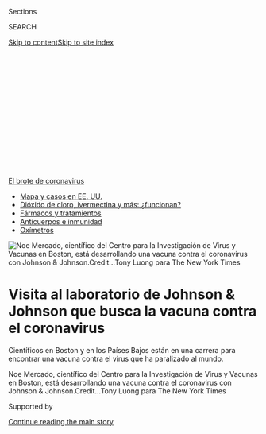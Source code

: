 <div id="app">

<div>

<div>

<div>

<div class="NYTAppHideMasthead css-ikk3s8 e1suatyy0">

<div class="section css-133zg39 e1suatyy2">

<div class="css-eph4ug er09x8g0">

<div class="css-6n7j50">

</div>

<span class="css-1dv1kvn">Sections</span>

<div class="css-10488qs">

<span class="css-1dv1kvn">SEARCH</span>

</div>

[Skip to content](#site-content)[Skip to site
index](#site-index)

</div>

<div class="css-10698na e1huz5gh0">

</div>

</div>

</div>

</div>

<div data-aria-hidden="false">

<div id="site-content" data-role="main">

<div>

<div class="css-1aor85t" style="opacity:0.000000001;z-index:-1;visibility:hidden">

<div class="css-1hqnpie">

<div class="css-epjblv">

<span class="css-17xtcya">[Ciencia y
Tecnología](/es/section/ciencia-y-tecnologia)</span><span class="css-x15j1o">|</span><span class="css-fwqvlz">Visita
al laboratorio de Johnson & Johnson que busca la vacuna contra el
coronavirus</span>

</div>

<div class="css-k008qs">

<div class="css-1iwv8en">

<span class="css-18z7m18"></span>

<div>

</div>

</div>

<span class="css-1n6z4y">https://nyti.ms/2OLbN5c</span>

<div class="css-1705lsu">

<div class="css-4xjgmj">

<div class="css-4skfbu" data-role="toolbar" data-aria-label="Social Media Share buttons, Save button, and Comments Panel with current comment count" data-testid="share-tools">

  - 
  - 
  - 
  - 
    
    <div class="css-6n7j50">
    
    </div>

  - 

</div>

</div>

</div>

</div>

</div>

</div>

<div id="NYT_TOP_BANNER_REGION" class="css-11qgg8s">

<div>

<div id="styln-prism-menu-1594831588949" class="section interactive-content interactive-size-medium css-1du2ztb">

<div class="css-17ih8de interactive-body">

<div id="scroll-container" class="css-1gj85ro">

[<span class="styln-title-wrap"><span class="css-1pje3qr">El brote
de</span><span class="css-1pje3qr">
coronavirus</span></span>](https://www.nytimes.com/es/spotlight/coronavirus?action=click&pgtype=Article&state=default&region=TOP_BANNER&context=storylines_menu)

  - [Mapa y casos en EE.
    UU.](https://www.nytimes.com/es/interactive/2020/espanol/mundo/coronavirus-en-estados-unidos.html?action=click&pgtype=Article&state=default&region=TOP_BANNER&context=storylines_menu)
  - [Dióxido de cloro, ivermectina y más:
    ¿funcionan?](https://www.nytimes.com/es/2020/07/23/espanol/america-latina/bolivia-cloro-coronavirus-ivermectina.html?action=click&pgtype=Article&state=default&region=TOP_BANNER&context=storylines_menu)
  - [Fármacos y
    tratamientos](https://www.nytimes.com/es/interactive/2020/science/coronavirus-tratamientos-curas.html?action=click&pgtype=Article&state=default&region=TOP_BANNER&context=storylines_menu)
  - [Anticuerpos e
    inmunidad](https://www.nytimes.com/es/2020/07/28/espanol/ciencia-y-tecnologia/anticuerpos-coronavirus-inmunidad.html?action=click&pgtype=Article&state=default&region=TOP_BANNER&context=storylines_menu)
  - [Oxímetros](https://www.nytimes.com/es/2020/04/29/espanol/estilos-de-vida/oximetro-para-que-sirve.html?action=click&pgtype=Article&state=default&region=TOP_BANNER&context=storylines_menu)

</div>

</div>

</div>

</div>

</div>

<div id="fullBleedHeaderContent">

<div class="css-9fsmc8">

![<span class="css-16f3y1r e13ogyst0" data-aria-hidden="true">Noe
Mercado, científico del Centro para la Investigación de Virus y Vacunas
en Boston, está desarrollando una vacuna contra el coronavirus con
Johnson &
Johnson.</span><span class="css-cnj6d5 e1z0qqy90" itemprop="copyrightHolder"><span class="css-1ly73wi e1tej78p0">Credit...</span><span><span>Tony
Luong para The New York
Times</span></span></span>](https://static01.nyt.com/images/2020/07/21/science/23vaccine-ES-00/00VIRUS-JNJ1-articleLarge.jpg?quality=75&auto=webp&disable=upscale)

</div>

<div class="css-1pumfk">

<div class="css-1vkm6nb ehdk2mb0">

# Visita al laboratorio de Johnson & Johnson que busca la vacuna contra el coronavirus

</div>

Científicos en Boston y en los Países Bajos están en una carrera para
encontrar una vacuna contra el virus que ha paralizado al mundo.

</div>

<div class="css-nwzfg5 e1gnum310">

<span class="css-1f9pvn2 ciencia-y-tecnologia">Noe Mercado, científico
del Centro para la Investigación de Virus y Vacunas en Boston, está
desarrollando una vacuna contra el coronavirus con Johnson &
Johnson.</span><span class="css-cnj6d5 e1z0qqy90" itemprop="copyrightHolder"><span class="css-1ly73wi e1tej78p0">Credit...</span><span><span>Tony
Luong para The New York Times</span></span></span>

</div>

<div id="sponsor-wrapper" class="css-1hyfx7x">

<div id="sponsor-slug" class="css-19vbshk">

Supported by

</div>

[Continue reading the main
story](#after-sponsor)

<div id="sponsor" class="ad sponsor-wrapper" style="text-align:center;height:100%;display:block">

</div>

<div id="after-sponsor">

</div>

</div>

<div class="css-1wx1auc e1gnum311">

<div class="css-18e8msd">

<div class="css-vp77d3 epjyd6m0">

<div class="css-hus3qt ey68jwv0" data-aria-hidden="true">

[![Carl
Zimmer](https://static01.nyt.com/images/2018/06/12/multimedia/author-carl-zimmer/author-carl-zimmer-thumbLarge.png
"Carl Zimmer")](https://www.nytimes.com/by/carl-zimmer)

</div>

<div class="css-1baulvz">

Por [<span class="css-1baulvz last-byline" itemprop="name">Carl
Zimmer</span>](https://www.nytimes.com/by/carl-zimmer)

</div>

</div>

  - 
    
    <div class="css-ld3wwf e16638kd2">
    
    Publicado 23 de julio de 2020Actualizado 30 de julio de
    2020
    
    </div>

  - 
    
    <div class="css-4xjgmj">
    
    <div class="css-pvvomx" data-role="toolbar" data-aria-label="Social Media Share buttons, Save button, and Comments Panel with current comment count" data-testid="share-tools">
    
      - 
      - 
      - 
      - 
        
        <div class="css-6n7j50">
        
        </div>
    
      - 
    
    </div>
    
    </div>

</div>

<div class="css-tk9fsr">

[Read in
English](https://www.nytimes.com/2020/07/17/health/coronavirus-vaccine-johnson-janssen.html "Read in English")

</div>

</div>

</div>

<div class="section meteredContent css-1r7ky0e" name="articleBody" itemprop="articleBody">

<div class="css-1fanzo5 StoryBodyCompanionColumn">

<div class="css-53u6y8">

[Regístrate para recibir nuestro
boletín](https://www.nytimes.com/newsletters/el-times) con lo mejor de
The New York Times.

-----

Todas las mañanas de los días hábiles de marzo, Noe Mercado conducía por
las desoladas calles de Boston hasta un edificio alto de cristal en
Blackfan Circle, en el corazón del centro de biotecnología de la ciudad.
La mayoría de los residentes se había ido a resguardar del coronavirus,
pero Mercado tenía un trabajo esencial: encontrar una
[vacuna](https://www.nytimes.com/2020/07/20/world/covid-coronavirus-vaccine.html)
contra este nuevo y devastador patógeno.

Después de aparcar en el estacionamiento subterráneo, se ponía un
cubrebocas y subía por el ascensor vacío hasta el décimo piso, donde se
reunía con un equipo elemental del Centro para la Investigación de Virus
y Vacunas del Centro Médico Beth Israel Deaconess. Día tras día, Mercado
se sentaba a la mesa de su laboratorio a buscar señales del virus en
muestras nasales tomadas de decenas de monos.

Estos animales habían sido inyectados con vacunas experimentales que
Mercado había ayudado a diseñar. Los monos habían estado expuestos al
coronavirus, y ahora Mercado estaba descubriendo si alguna vacuna los
había protegido. Una mañana, después de que ingresó todo los datos en un
programa de software, una sola gráfica hizo que se le acelerara el
corazón: parecía que algunas de las vacunas [habían
funcionado](https://www.nytimes.com/2020/05/20/health/coronavirus-vaccine-harvard.html).

Mercado corrió por el laboratorio para compartir la noticia. Dadas las
circunstancias, no hubo abrazos ni choques de manos. Tampoco se regodeó
en su triunfo por mucho tiempo. Elaborar una vacuna exige paciencia,
atención al detalle… y tolerancia a un amargo fracaso.

</div>

</div>

<div class="css-1fanzo5 StoryBodyCompanionColumn">

<div class="css-53u6y8">

“Sí, estoy emocionado, pero también estoy pensando en la siguiente
fase”, recordó Mercado después. “¿Qué tal si luego no resulta?”.

En todo el mundo, [el coronavirus ha infectado a más de 15 millones de
personas](https://www.nytimes.com/interactive/2020/world/coronavirus-maps.html)
y ha causado la muerte de más de 600.000. Es posible que mueran millones
más. La única esperanza para contar con una protección a largo plazo y,
literalmente, la única manera de regresar a una vida normal es con una
vacuna eficaz.

En enero, los investigadores del centro dejaron todo lo que estaban
haciendo para encontrar una vacuna. La persona que encabezaba el trabajo
era el jefe de Mercado, Dan Barouch, director del centro y uno de los
creadores de vacunas más importantes del mundo.

Ahora están a punto de dar un paso importante. Janssen Pharmaceutica,
una división de Johnson & Johnson, ha trabajado con el equipo del Beth
Israel para elaborar una vacuna contra el coronavirus que se basa en un
diseño iniciado por Barouch y sus colegas hace diez años.

Esta semana, empezarán los ensayos clínicos de la vacuna en Bélgica. El
equipo de Barouch pronto pondrá en marcha un ensayo en Boston.

</div>

</div>

<div class="css-1fanzo5 StoryBodyCompanionColumn">

<div class="css-53u6y8">

Los últimos seis meses han traído una mezcolanza de semanas largas y
noches de desvelo, de medidas de seguridad estrictas y de pocos
suministros de laboratorio. “Todos los pedidos han representado un mayor
desafío que en los tiempos anteriores a la pandemia”, señaló Barouch.

Los investigadores de todo el mundo han trabajado en elaborar sus
propias vacunas, algunos con virus muertos, otros con fragmentos de
proteínas y cadenas de ADN. Hasta julio, hay [más de 135 vacunas en
pruebas preclínicas y más de 30 en ensayos
clínicos](https://www.nytimes.com/interactive/2020/science/coronavirus-vaccine-tracker.html)
con seres humanos.

Nunca antes tantas vacunas para una enfermedad han entrado tan
rápidamente en ensayos.

Desde enero, el equipo de Barouch en Boston ha realizado experimentos en
células y monos, mientras que los investigadores de Janssen en los
Países Bajos han corrido para encontrar una receta para producir la
nueva vacuna en grandes cantidades. Ya han comenzado a producir un lote
para los ensayos clínicos.

Si se comprueba que la vacuna es segura en las pruebas iniciales,
comenzará un ensayo de su eficacia en septiembre. Si ese experimento
tiene éxito, Johnson & Johnson fabricará cientos de millones de dosis
para su uso urgente en enero. En el transcurso del próximo año, la
compañía planea producir hasta mil millones de dosis.

Si bien Johnson & Johnson es una de las compañías más grandes del mundo,
con una capitalización de mercado de más de 370.000 millones de dólares,
es un jugador bastante pequeño en el mercado de las vacunas. El 1 de
julio, su vacuna contra el ébola recibió la aprobación de la Comisión
Europea. Las vacunas de la compañía para otras enfermedades aún están en
ensayos clínicos.

Aún así, el gobierno de Estados Unidos ha otorgado 456 millones de
dólares a Johnson & Johnson, fondos de la [Operación Warp Speed del
gobierno de
Trump](https://www.hhs.gov/about/news/2020/06/16/fact-sheet-explaining-operation-warp-speed.html);
la compañía ha invertido otros 500 millones de dólares en el proyecto de
vacuna contra el coronavirus.

Barouch y sus colegas ahora terminan las pruebas de la formulación final
en monos. En los meses siguientes, empezarán a ver cómo reaccionan las
personas a la vacuna.

</div>

</div>

<div class="css-1fanzo5 StoryBodyCompanionColumn">

<div class="css-53u6y8">

Es una tarea monumental desarrollar tan rápido una vacuna contra un
patógeno del que nadie había escuchado antes de este año. Pero Barouch
dijo: “Ahora estoy incluso más optimista que hace varios meses”.

## Cuarenta y un casos

</div>

</div>

<div class="css-79elbk" data-testid="photoviewer-wrapper">

<div class="css-z3e15g" data-testid="photoviewer-wrapper-hidden">

</div>

<div class="css-1a48zt4 ehw59r15" data-testid="photoviewer-children">

![<span class="css-16f3y1r e13ogyst0" data-aria-hidden="true">Dan
Barouch, fotografiado en su oficina, está a cargo de la iniciativa del
centro para desarrollar
vacunas.</span><span class="css-cnj6d5 e1z0qqy90" itemprop="copyrightHolder"><span class="css-1ly73wi e1tej78p0">Credit...</span><span>Tony
Luong para The New York
Times</span></span>](https://static01.nyt.com/images/2020/07/21/science/23vaccine-ES-01/00VIRUS-JNJ2-articleLarge.jpg?quality=75&auto=webp&disable=upscale)

</div>

</div>

<div class="css-1fanzo5 StoryBodyCompanionColumn">

<div class="css-53u6y8">

Al caer la tarde del 10 de enero, la temperatura en Boston era de unos
10 grados Celsius, casi 11 grados por encima de lo normal. Barouch había
pasado el día a la cabeza del retiro anual del laboratorio en el último
piso del Museo de Ciencias de Boston.

Por las ventanas altas, los científicos podían ver los autos que
cruzaban el río Charles. Durante los descansos entre presentaciones, se
aglomeraron para tomar fotos grupales, con grandes sonrisas
despreocupadas.

Al final del encuentro, hablaron sobre una extraña serie de 41 casos de
neumonía en Wuhan, China. “En ese momento, 41 casos parecían muchos”,
señaló Barouch.

Estos casos les hacía pensar en el síndrome respiratorio agudo grave
(SARS, por su sigla en inglés), una enfermedad causada por un
coronavirus, que había aparecido en China en 2002 y se había extendido a
29 países, donde enfermó a 8096 personas y mató a 773, antes de que se
detuviera. Los científicos chinos acababan de informar que otro
coronavirus andaba suelto.

“Pensamos que tal vez deberíamos hacer una vacuna para esto”, recordó
Jinyan Liu, un científico del centro. Pero sin más información sobre el
nuevo virus, no había nada que pudieran hacer.

</div>

</div>

<div class="css-1fanzo5 StoryBodyCompanionColumn">

<div class="css-53u6y8">

Todo cambió esa noche. A las 9:41 p.m., Kathryn Stephenson, directora de
la unidad de ensayos clínicos del centro, le envió a Barouch un breve
correo electrónico desde su iPhone: “Esto salió hoy, vi a alguien poner
un enlace en Twitter”.

El enlace conducía a un sitio de virología con acceso abierto donde
científicos con sede en China publicaron un archivo que [contenía la
secuencia genética completa del nuevo
coronavirus](https://virological.org/t/novel-2019-coronavirus-genome/319).
“Por favor, siéntanse libres de descargar, compartir, usar y analizar
estos datos”, escribió Yong-Zhen Zhang, profesor de la Universidad de
Fudan en Shanghái y líder del consorcio.

Cinco minutos después, Barouch les envió un correo electrónico a Liu,
Mercado y Zhenfeng Li, un asistente de investigación del centro: “¿Puede
alguno de ustedes extraer de este archivo la secuencia del nuevo
coronavirus?”.

Pronto, los cuatro científicos estudiaban detenidamente la secuencia,
una serie de 30.000 letras genéticas que nadie había visto antes
ordenadas exactamente en este orden. “Trabajamos viernes, sábado,
domingo, día y noche”, dijo Liu.

Cuando el fin de semana estaba por terminar, tenían una buena idea de a
qué se enfrentaban y cómo derrotarlo potencialmente. El lunes, los
científicos regresaron al laboratorio, listos para comenzar la empresa
más ambiciosa que cualquiera de ellos haya emprendido.

Pero los investigadores no tendrían que crear una vacuna desde cero.
Iban a trabajar con un manual que Barouch había estado escribiendo
durante 20 años.

Para 2004, cuando Barouch inauguró su primer laboratorio en la Escuela
de Medicina de la Universidad de Harvard, se había ganado una reputación
como un ambicioso joven investigador. De inmediato se planteó un
objetivo muy ambicioso: elaborar una vacuna contra el VIH, el virus que
causa el sida.

</div>

</div>

<div class="css-1fanzo5 StoryBodyCompanionColumn">

<div class="css-53u6y8">

Ese virus se descubrió en 1983, pero en dos décadas de trabajo con las
vacunas, iban de una decepción a otra. Las formas estándar de entrenar
al sistema inmunitario para que reconozca un virus fallaron cuando se
trataba del VIH.

Barouch decidió intentar algo diferente: una vacuna elaborada con otro
virus. Eligieron el adenovirus serotipo 26 (Ad26), un virus
relativamente raro que causa resfriados leves, pero que invade las
células humanas de manera muy eficaz.

Para crear esa vacuna, trabajaron con Crucell, una empresa neerlandesa
que Johnson & Johnson compró en 2011. Los investigadores inhabilitaron
al virus Ad26 para que solo pudiera invadir las células, pero no
multiplicarse dentro de
ellas.

</div>

</div>

<div class="css-a7yk8a e73j0it0">

<div class="css-1xdhyk6 erfvjey0">

<span class="css-1ly73wi e1tej78p0">Image</span>

<div class="css-zjzyr8">

<div data-testid="lazyimage-container" style="height:579.3555555555556px">

</div>

</div>

</div>

<span class="css-16f3y1r e13ogyst0" data-aria-hidden="true">Investigadores
trabajan con un manual sobre vacunas que Barouch ha escrito durante 20
años.</span><span class="css-cnj6d5 e1z0qqy90" itemprop="copyrightHolder"><span class="css-1ly73wi e1tej78p0">Credit...</span><span>Tony
Luong para The New York
Times</span></span>

<div class="css-1xdhyk6 erfvjey0">

<span class="css-1ly73wi e1tej78p0">Image</span>

<div class="css-zjzyr8">

<div data-testid="lazyimage-container" style="height:579.3555555555556px">

</div>

</div>

</div>

<span class="css-16f3y1r e13ogyst0" data-aria-hidden="true">La vacuna
prepararía al sistema inmunitario para atacar las llamadas proteínas
espiga que cubren la superficie del nuevo
coronavirus.</span><span class="css-cnj6d5 e1z0qqy90" itemprop="copyrightHolder"><span class="css-1ly73wi e1tej78p0">Credit...</span><span>Tony
Luong para The New York Times</span></span>

</div>

<div class="css-1fanzo5 StoryBodyCompanionColumn">

<div class="css-53u6y8">

Posteriormente, agregaron un gen del VIH. Las células infectadas con el
Ad26 fabricarían las proteínas del VIH que circulaban por el torrente
sanguíneo, de esta manera se prepararía al sistema inmunitario.

En los experimentos con monos, la vacuna brindó protección contra el
VIH. En las pruebas con humanos, la vacuna resultó segura y desencadenó
una fuerte respuesta inmunitaria contra el virus. Pero siguen en curso
los ensayos para ver si protege contra el virus de manera eficaz.

En 2016, en medio de la epidemia del Zika, Barouch y sus colegas
adaptaron su vacuna Ad26 para que fabricara proteínas virales del Zika.
Incluso realizaron ensayos que demostraron que la vacuna era segura para
los seres humanos y que generaba una respuesta inmunitaria, pero
suspendieron el proyecto cuando la epidemia se detuvo.

</div>

</div>

<div class="css-1fanzo5 StoryBodyCompanionColumn">

<div class="css-53u6y8">

Cuando el nuevo coronavirus comenzó a propagarse en enero, el
laboratorio ya sabía cómo elaborar una vacuna para un brote repentino.
Ahora lo que necesitaban era una manera de abordar el nuevo virus.

Las investigaciones anteriores sobre el SARS y otros coronavirus
facilitaron la decisión. Prepararían el sistema inmunitario para que
atacara a las denominadas proteínas de espiga que cubren la superficie
del nuevo coronavirus.

## ‘Una guerra que podríamos ganar’

A medida que enero avanzaba, Barouch se dio cuenta de que la COVID-19
sería una amenaza mucho más grave que el SARS.

“No podríamos detener este virus mediante medidas tradicionales de salud
pública”, dijo. “Estaba absolutamente claro que necesitábamos una
vacuna”.

Le envió un correo electrónico a Johan van Hoof, el jefe de vacunas de
Janssen. “Te escribo hoy porque el brote de coronavirus en China se ve
mal”, escribió Barouch. “¿Estás interesado en hacer una vacuna rápida
basada en una Ad como la que hicimos para el Zika en 2016-2017?”.

Dos minutos más tarde, Van Hoof respondió: “¿Te puedo llamar ahora?”. Y
cuatro días después de la llamada, firmaron un acuerdo de colaboración.

El Centro para la Investigación de Virus y Vacunas cuenta con un
personal de decenas de investigadores que incluyen médicos, científicos
importantes, investigadores de posdoctorado, estudiantes de posgrado y
asistentes recién egresados de la universidad. El equipo de Barouch dejó
los proyectos sobre el VIH y otras enfermedades y se dividió el trabajo
para diseñar una vacuna contra el coronavirus.

</div>

</div>

<div class="css-1fanzo5 StoryBodyCompanionColumn">

<div class="css-53u6y8">

Mercado y sus colegas fabricaron copias del gen del coronavirus que
ordena la producción de su proteína de espiga. Obtuvieron diez variantes
para ver cuál provocaba la mejor respuesta inmunitaria.

Mientras tanto, Katherine McMahan, asistente de investigación en ese
centro, trabajaba en el equipo que diseñaba una prueba de anticuerpos
para la proteína de espiga en los animales que recibirían la vacuna.
Crearlo tomó la mayor parte de su tiempo. Algunos días, no llegaba a
almorzar sino hasta la noche.

A fines de febrero, los investigadores les inyectaron los genes de la
proteína de espiga a unos ratones y luego le enviaron a McMahan la
sangre de los animales. La prueba de McMahan confirmó que estaban
fabricando anticuerpos para el coronavirus.

McMahan estaba al borde de las lágrimas: “Comenzaba a parecer una guerra
que podríamos ganar”.

Sin embargo, fuera del laboratorio, nadie parecía intuir que una guerra
se aproximaba. Instó a su familia y a sus amigos a abastecerse de
alimentos y otros suministros, sin mucha suerte.

“Muchos de nosotros nos sentíamos en el cuento de ‘Pedro y el lobo’”,
dijo. “Tú dices: ‘Mira, tienes que tomarte esto en serio’, y te
desprecian”.

</div>

</div>

<div class="css-79elbk" data-testid="photoviewer-wrapper">

<div class="css-z3e15g" data-testid="photoviewer-wrapper-hidden">

</div>

<div class="css-1a48zt4 ehw59r15" data-testid="photoviewer-children">

<div class="css-1xdhyk6 erfvjey0">

<span class="css-1ly73wi e1tej78p0">Image</span>

<div class="css-zjzyr8">

<div data-testid="lazyimage-container" style="height:257.77777777777777px">

</div>

</div>

</div>

<span class="css-16f3y1r e13ogyst0" data-aria-hidden="true">En el Centro
de Investigación de Virología y Vacunas, los científicos trabajan noches
y fines de
semana.</span><span class="css-cnj6d5 e1z0qqy90" itemprop="copyrightHolder"><span class="css-1ly73wi e1tej78p0">Credit...</span><span>Tony
Luong para The New York
Times</span></span>

</div>

</div>

<div class="css-79elbk" data-testid="photoviewer-wrapper">

<div class="css-z3e15g" data-testid="photoviewer-wrapper-hidden">

</div>

<div class="css-1a48zt4 ehw59r15" data-testid="photoviewer-children">

<div class="css-1xdhyk6 erfvjey0">

<span class="css-1ly73wi e1tej78p0">Image</span>

<div class="css-zjzyr8">

<div data-testid="lazyimage-container" style="height:257.77777777777777px">

</div>

</div>

</div>

<span class="css-16f3y1r e13ogyst0" data-aria-hidden="true">Jinyan Liu,
uno de los científicos que estudió detenidamente la secuencia genética
de 30.000 letras del
coronavirus.</span><span class="css-cnj6d5 e1z0qqy90" itemprop="copyrightHolder"><span class="css-1ly73wi e1tej78p0">Credit...</span><span>Tony
Luong para The New York Times</span></span>

</div>

</div>

<div class="css-1fanzo5 StoryBodyCompanionColumn">

<div class="css-53u6y8">

Muy pronto, personas gravemente enfermas con la COVID-19 inundaron los
hospitales de Boston, y la ciudad comenzó a cerrar. En laboratorios muy
por encima de las calles vacías de Boston, el equipo de Barouch pasó de
los estudios en ratones a los estudios en monos.

</div>

</div>

<div class="css-1fanzo5 StoryBodyCompanionColumn">

<div class="css-53u6y8">

Los hisopos nasales que examinó Mercado revelaron que algunas versiones
de las vacunas solo protegían parcialmente al mono, pero otras
funcionaban mucho mejor. Como informaron los investigadores en la
revista Science, no pudieron detectar el virus en absoluto en ocho de
los 25 monos que recibieron vacunas experimentales.

Los resultados le dieron a Barouch la esperanza de que una de las
vacunas de su grupo —o una de aquellas desarrolladas por otro grupo—
pudiera funcionar. “Es en serio”, dijo.

Más monos recibieron la inyección con el virus Ad26, ahora equipado para
producir el gen de la espiga. Barouch predice que esta vacuna inducirá
niveles más altos de anticuerpos que los prototipos.

El experimento también proporcionará pistas cruciales sobre cómo
responde el sistema inmunitario a la vacuna Ad26. Algunas vacunas
confieren protección principalmente al hacer que el cuerpo produzca
anticuerpos que atacan a un virus. Pero otras pueden incitar a las
células inmunes que cazan virus para unirse al ataque.

Los resultados de la última ronda de experimentos se publicarán en unas
pocas semanas.

A pesar de todo el progreso realizado por el equipo de Barouch, la
vacuna Ad26 tiene escépticos. John Moore, un virólogo de Weill Cornell
Medical College, dijo que otros tipos de vacunas probadas en animales
han producido niveles más altos de anticuerpos. Estas vacunas, hechas de
proteínas virales, serían su elección como arma contra el coronavirus.

Seis compañías ya han lanzado ensayos de seguridad en humanos de sus
vacunas proteicas. “Eso es lo que estaría haciendo”, dijo Moore. “Es
tremendamente obvio”.

</div>

</div>

<div class="css-1fanzo5 StoryBodyCompanionColumn">

<div class="css-53u6y8">

Un inconveniente de las vacunas de proteínas virales es que tardan más
en producirse en grandes cantidades. Otras vacunas, como Ad26 de Johnson
& Johnson, llegarán más rápidamente, y Moore reconoció que pueden
funcionar lo suficientemente bien como para brindar protección.

Si es así, puede que no sea necesaria una vacuna mejor pero más lenta.
“Si el Plan A funciona, entonces no necesitas un Plan B”, dijo Moore.

## Una semilla de virus

Mientras Barouch y sus colegas probaban las vacunas en Estados Unidos,
un equipo de investigadores de Johnson & Johnson estaba preparándose
para elaborarlas en los Países Bajos. Tienen experiencia con el Ad26, el
cual han usado para fabricar vacunas contra el VIH, el ébola y otros
virus.

Hacer una vacuna Ad26 requiere remodelar un adenovirus y luego crear
grandes cantidades de la nueva versión. Pero el Ad26 no puede
multiplicarse en celdas ordinarias. Debe infectar a las especialmente
diseñadas.

Los técnicos de Johnson & Johnson producen lotes de estas células en
tanques enormes llenos de un caldo rico en nutrientes que se mantiene a
una temperatura constante y se agita para extraer oxígeno.

“Es hacer que las células se sientan felices y cómodas, hacer un
producto”, dijo Paul Ives, director sénior de desarrollo de medicamentos
de Janssen.

Una vez que un lote de estas células nutritivas ha crecido lo
suficiente, Ives y sus colegas la infectan con los virus Ad26
modificados. Cada célula produce miles de nuevos virus, que se eliminan
y purifican para que puedan usarse como vacunas.

</div>

</div>

<div class="css-1fanzo5 StoryBodyCompanionColumn">

<div class="css-53u6y8">

Ives y sus colegas han estado midiendo qué tan rápido pueden
multiplicarse varias versiones de la célula Ad26 renovada. Los
científicos descubrieron que algunas se reproducen más fácilmente que
otras.

Incluso una tasa de reproducción ligeramente más lenta podría dejar a
Johnson & Johnson con un enorme déficit en las dosis de vacunas. “Puede
significar que tienes 300 millones de vacunas o 30 millones”, dijo Paul
Stoffels, el director científico de Johnson &
Johnson.

</div>

</div>

<div class="css-79elbk" data-testid="photoviewer-wrapper">

<div class="css-z3e15g" data-testid="photoviewer-wrapper-hidden">

</div>

<div class="css-1a48zt4 ehw59r15" data-testid="photoviewer-children">

<div class="css-1xdhyk6 erfvjey0">

<span class="css-1ly73wi e1tej78p0">Image</span>

<div class="css-zjzyr8">

<div data-testid="lazyimage-container" style="height:257.77777777777777px">

</div>

</div>

</div>

<span class="css-16f3y1r e13ogyst0" data-aria-hidden="true">Barouch y
sus colegas se preparan para inyectar su vacuna en cientos de
voluntarios en Boston a fines de
julio. </span><span class="css-cnj6d5 e1z0qqy90" itemprop="copyrightHolder"><span class="css-1ly73wi e1tej78p0">Credit...</span><span>Tony
Luong para The New York
Times</span></span>

</div>

</div>

<div class="css-79elbk" data-testid="photoviewer-wrapper">

<div class="css-z3e15g" data-testid="photoviewer-wrapper-hidden">

</div>

<div class="css-1a48zt4 ehw59r15" data-testid="photoviewer-children">

<div class="css-1xdhyk6 erfvjey0">

<span class="css-1ly73wi e1tej78p0">Image</span>

<div class="css-zjzyr8">

<div data-testid="lazyimage-container" style="height:257.77777777777777px">

</div>

</div>

</div>

<span class="css-16f3y1r e13ogyst0" data-aria-hidden="true">Si esos
ensayos producen resultados prometedores, Johnson & Johnson hará uno
mucho más grande en el otoño para ver si la vacuna es
efectiva.</span><span class="css-cnj6d5 e1z0qqy90" itemprop="copyrightHolder"><span class="css-1ly73wi e1tej78p0">Credit...</span><span>Tony
Luong para The New York Times</span></span>

</div>

</div>

<div class="css-1fanzo5 StoryBodyCompanionColumn">

<div class="css-53u6y8">

Ives y sus colegas recientemente eligieron el mejor virus para la vacuna
y lo convirtieron en su “semilla maestra de virus”. Crearon galones de
existencias de virus congelados. Un lote de esta semilla se convertirá
en la vacuna utilizada en los ensayos clínicos.

Y si esos ensayos muestran que la vacuna es efectiva, la fábrica usará
la misma semilla maestra de virus para elaborar un suministro de
emergencia que se distribuiría a principios de 2021. “Teóricamente,
podemos producir 300 millones de vacunas”, dijo Stoffels.

La compañía ha formado una sociedad con un fabricante de vacunas
estadounidense y también está estableciendo dos plantas más en Asia y
Europa, “para que podamos llegar a una capacidad de fabricación de mil
millones de vacunas”, dijo Stoffels.

</div>

</div>

<div class="css-1fanzo5 StoryBodyCompanionColumn">

<div class="css-53u6y8">

Florian Krammer, un virólogo de la Escuela de Medicina Icahn School en
Mount Sinai, se pregunta si Johnson & Johnson puede cumplir esa promesa,
dado que nunca ha logrado fabricar un Ad26 a esta escala.

“Hacer un par de millones de dosis durante varios años de ensayos
clínicos es muy diferente que producir cientos de millones de dosis en
unos meses para el mercado”, dijo.

Johnson & Johnson ha dicho que distribuirá la vacuna sin fines de lucro.
En marzo, Stoffels declaró al periódico belga De Tijd que [calculó un
costo de diez dólares por
vacuna](https://www.tijd.be/ondernemen/farma-biotech/we-rekenen-op-een-vaccin-van-10-euro-tegen-coronavirus/10217795.html).
En una entrevista de seguimiento, dijo que el precio no se establecería
hasta que la compañía terminase de hacer un suministro inicial.

En medio de la pandemia, los críticos dicen que no se debe permitir que
Johnson & Johnson establezca los términos. “Si conseguimos una vacuna,
debería ser gratuita y estar disponible para todos”, dijo el reverendo
William J. Barber II, presidente de la Asociación Nacional para el
Progreso de las Personas de Color en Carolina del Norte y crítico de los
precios de los medicamentos de Johnson & Johnson.

“¿Cómo se obtienen estos premios grandes, enormes, para producir una
vacuna sin ningún factor adicional que diga que debe usarse de manera en
que sea asequible para todos?”, preguntó.

Por el momento, nadie sabe si la vacuna en verdad tendrá éxito. Barouch
y sus colegas están preparándose para aplicar la vacuna Ad26 a cientos
de voluntarios en Boston a fines de julio. Los investigadores no solo
observarán si la vacuna es segura, sino que también analizarán los
anticuerpos que incita a producir en los voluntarios. Si esos ensayos
arrojan resultados prometedores, Johnson & Johnson llevará a cabo uno
mucho más extenso en el otoño para ver si la vacuna es efectiva.

Al mismo tiempo, Barouch y sus colegas están planeando una tercera ronda
de experimentos con monos. Quieren inyectar a los animales anticuerpos
contra el coronavirus y luego infectarlos. Al dar a distintos monos
dosis variables, los investigadores esperan averiguar qué nivel de
anticuerpos en el cuerpo humano se requieren para prevenir la COVID-19.

</div>

</div>

<div class="css-1fanzo5 StoryBodyCompanionColumn">

<div class="css-53u6y8">

Y así, incluso cuando Boston está comenzando a reabrir, Barouch y sus
colegas siguen trabajando en las noches y los fines de semana.

“Tengo una serie de notas adheridas en mi escritorio que actualizo todos
los días con el número de vidas perdidas a causa de la COVID-19”, dijo
McMahan. “Cuando me siento agotada, miro esa
cifra”.

</div>

</div>

<div class="css-79elbk" data-testid="photoviewer-wrapper">

<div class="css-z3e15g" data-testid="photoviewer-wrapper-hidden">

</div>

<div class="css-1a48zt4 ehw59r15" data-testid="photoviewer-children">

<div class="css-1xdhyk6 erfvjey0">

<span class="css-1ly73wi e1tej78p0">Image</span>

<div class="css-zjzyr8">

<div data-testid="lazyimage-container" style="height:257.77777777777777px">

</div>

</div>

</div>

<span class="css-16f3y1r e13ogyst0" data-aria-hidden="true">El doctor
Barouch camina por el
laboratorio.</span><span class="css-cnj6d5 e1z0qqy90" itemprop="copyrightHolder"><span class="css-1ly73wi e1tej78p0">Credit...</span><span>Tony
Luong para The New York Times</span></span>

</div>

</div>

<div class="css-1fanzo5 StoryBodyCompanionColumn">

<div class="css-53u6y8">

Carl Zimmer es el autor de la columna
[Matter](https://www.nytimes.com/column/matter). Ha publicado trece
libros, entre ellos S*he Has Her Mother’s Laugh: The Powers,
Perversions, and Potential of Heredity*.
[@carlzimmer](https://twitter.com/carlzimmer) |
[Facebook](https://www.facebook.com/carlzimmerauthor)

</div>

</div>

<div>

</div>

</div>

<div>

</div>

<div>

</div>

<div>

</div>

<div>

<div id="bottom-wrapper" class="css-1ede5it">

<div id="bottom-slug" class="css-l9onyx">

Advertisement

</div>

[Continue reading the main
story](#after-bottom)

<div id="bottom" class="ad bottom-wrapper" style="text-align:center;height:100%;display:block;min-height:90px">

</div>

<div id="after-bottom">

</div>

</div>

</div>

</div>

</div>

## Site Index

<div>

</div>

## Site Information Navigation

  - [© <span>2020</span> <span>The New York Times
    Company</span>](https://help.nytimes.com/hc/en-us/articles/115014792127-Copyright-notice)

<!-- end list -->

  - [NYTCo](https://www.nytco.com/)
  - [Contact
    Us](https://help.nytimes.com/hc/en-us/articles/115015385887-Contact-Us)
  - [Work with us](https://www.nytco.com/careers/)
  - [Advertise](https://nytmediakit.com/)
  - [T Brand Studio](http://www.tbrandstudio.com/)
  - [Your Ad
    Choices](https://www.nytimes.com/privacy/cookie-policy#how-do-i-manage-trackers)
  - [Privacy](https://www.nytimes.com/privacy)
  - [Terms of
    Service](https://help.nytimes.com/hc/en-us/articles/115014893428-Terms-of-service)
  - [Terms of
    Sale](https://help.nytimes.com/hc/en-us/articles/115014893968-Terms-of-sale)
  - [Site
    Map](https://spiderbites.nytimes.com)
  - [Help](https://help.nytimes.com/hc/en-us)
  - [Subscriptions](https://www.nytimes.com/subscription?campaignId=37WXW)

</div>

</div>

</div>

</div>
